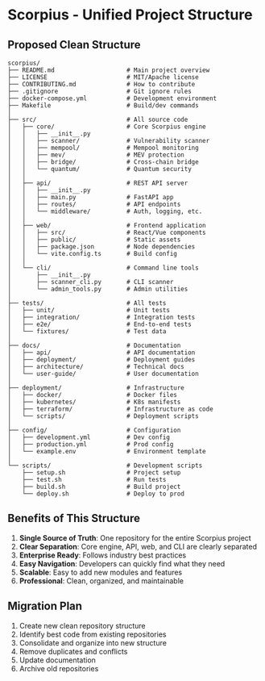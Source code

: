 # Scorpius - Unified Project Structure

## Proposed Clean Structure

```
scorpius/
├── README.md                    # Main project overview
├── LICENSE                      # MIT/Apache license
├── CONTRIBUTING.md              # How to contribute
├── .gitignore                   # Git ignore rules
├── docker-compose.yml           # Development environment
├── Makefile                     # Build/dev commands
│
├── src/                         # All source code
│   ├── core/                    # Core Scorpius engine
│   │   ├── __init__.py
│   │   ├── scanner/             # Vulnerability scanner
│   │   ├── mempool/             # Mempool monitoring
│   │   ├── mev/                 # MEV protection
│   │   ├── bridge/              # Cross-chain bridge
│   │   └── quantum/             # Quantum security
│   │
│   ├── api/                     # REST API server
│   │   ├── __init__.py
│   │   ├── main.py              # FastAPI app
│   │   ├── routes/              # API endpoints
│   │   └── middleware/          # Auth, logging, etc.
│   │
│   ├── web/                     # Frontend application
│   │   ├── src/                 # React/Vue components
│   │   ├── public/              # Static assets
│   │   ├── package.json         # Node dependencies
│   │   └── vite.config.ts       # Build config
│   │
│   └── cli/                     # Command line tools
│       ├── __init__.py
│       ├── scanner_cli.py       # CLI scanner
│       └── admin_tools.py       # Admin utilities
│
├── tests/                       # All tests
│   ├── unit/                    # Unit tests
│   ├── integration/             # Integration tests
│   ├── e2e/                     # End-to-end tests
│   └── fixtures/                # Test data
│
├── docs/                        # Documentation
│   ├── api/                     # API documentation
│   ├── deployment/              # Deployment guides
│   ├── architecture/            # Technical docs
│   └── user-guide/              # User documentation
│
├── deployment/                  # Infrastructure
│   ├── docker/                  # Docker files
│   ├── kubernetes/              # K8s manifests
│   ├── terraform/               # Infrastructure as code
│   └── scripts/                 # Deployment scripts
│
├── config/                      # Configuration
│   ├── development.yml          # Dev config
│   ├── production.yml           # Prod config
│   └── example.env              # Environment template
│
└── scripts/                     # Development scripts
    ├── setup.sh                 # Project setup
    ├── test.sh                  # Run tests
    ├── build.sh                 # Build project
    └── deploy.sh                # Deploy to prod
```

## Benefits of This Structure

1. **Single Source of Truth**: One repository for the entire Scorpius project
2. **Clear Separation**: Core engine, API, web, and CLI are clearly separated
3. **Enterprise Ready**: Follows industry best practices
4. **Easy Navigation**: Developers can quickly find what they need
5. **Scalable**: Easy to add new modules and features
6. **Professional**: Clean, organized, and maintainable

## Migration Plan

1. Create new clean repository structure
2. Identify best code from existing repositories
3. Consolidate and organize into new structure
4. Remove duplicates and conflicts
5. Update documentation
6. Archive old repositories 